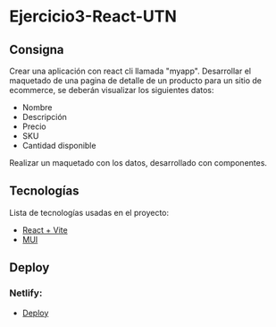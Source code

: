 # Ejercicio3-React-UTN
## Consigna

Crear una aplicación con react cli llamada "myapp".
Desarrollar el maquetado de una pagina de detalle de un producto para un sitio de
ecommerce, se deberán visualizar los siguientes datos:
- Nombre
- Descripción
- Precio
- SKU
- Cantidad disponible

Realizar un maquetado con los datos, desarrollado con componentes.


## Tecnologías

Lista de tecnologías usadas en el proyecto:
* [React + Vite](https://vitejs.dev/guide/)
* [MUI](https://mui.com/)


## Deploy 

### Netlify:
* [Deploy](https://65553451bf0c46638550a6f8--symphonious-dolphin-db11e3.netlify.app/)